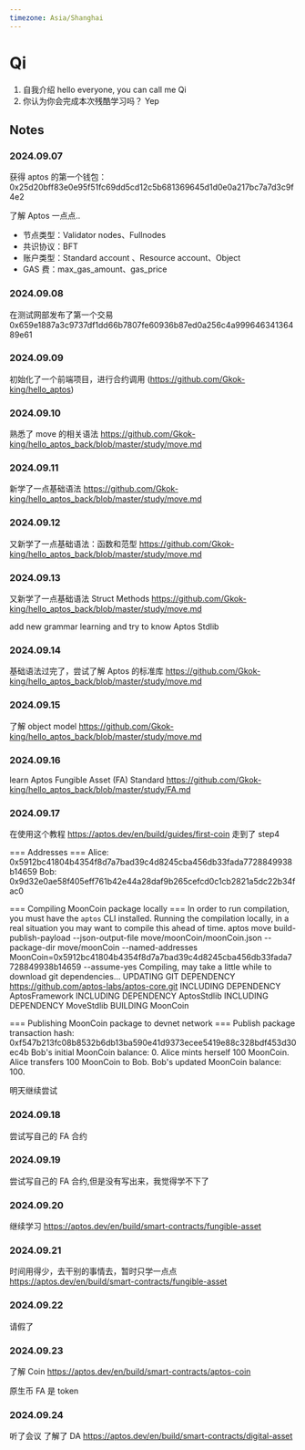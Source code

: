 ```yaml
---
timezone: Asia/Shanghai
---
```


# Qi

1. 自我介绍 hello everyone, you can call me Qi
2. 你认为你会完成本次残酷学习吗？ Yep

## Notes

<!-- Content_START -->

### 2024.09.07

获得 aptos 的第一个钱包：0x25d20bff83e0e95f51fc69dd5cd12c5b681369645d1d0e0a217bc7a7d3c9f4e2

了解 Aptos 一点点..

- 节点类型：Validator nodes、Fullnodes
- 共识协议：BFT
- 账户类型：Standard account 、Resource account、Object
- GAS 费：max_gas_amount、gas_price

### 2024.09.08

在测试网部发布了第一个交易
0x659e1887a3c9737df1dd66b7807fe60936b87ed0a256c4a99964634136489e61

### 2024.09.09

初始化了一个前端项目，进行合约调用
(https://github.com/Gkok-king/hello_aptos)

### 2024.09.10

熟悉了 move 的相关语法
https://github.com/Gkok-king/hello_aptos_back/blob/master/study/move.md

### 2024.09.11

新学了一点基础语法
https://github.com/Gkok-king/hello_aptos_back/blob/master/study/move.md

### 2024.09.12

又新学了一点基础语法：函数和范型
https://github.com/Gkok-king/hello_aptos_back/blob/master/study/move.md

### 2024.09.13

又新学了一点基础语法 Struct Methods
https://github.com/Gkok-king/hello_aptos_back/blob/master/study/move.md

add new grammar learning and try to know Aptos Stdlib

### 2024.09.14

基础语法过完了，尝试了解 Aptos 的标准库
https://github.com/Gkok-king/hello_aptos_back/blob/master/study/move.md

### 2024.09.15

了解 object model
https://github.com/Gkok-king/hello_aptos_back/blob/master/study/move.md

### 2024.09.16

learn Aptos Fungible Asset (FA) Standard
https://github.com/Gkok-king/hello_aptos_back/blob/master/study/FA.md

### 2024.09.17

在使用这个教程
https://aptos.dev/en/build/guides/first-coin
走到了 step4

=== Addresses ===
Alice: 0x5912bc41804b4354f8d7a7bad39c4d8245cba456db33fada7728849938b14659
Bob: 0x9d32e0ae58f405eff761b42e44a28daf9b265cefcd0c1cb2821a5dc22b34fac0

=== Compiling MoonCoin package locally ===
In order to run compilation, you must have the `aptos` CLI installed.
Running the compilation locally, in a real situation you may want to compile this ahead of time.
aptos move build-publish-payload --json-output-file move/moonCoin/moonCoin.json --package-dir move/moonCoin --named-addresses MoonCoin=0x5912bc41804b4354f8d7a7bad39c4d8245cba456db33fada7728849938b14659 --assume-yes
Compiling, may take a little while to download git dependencies...
UPDATING GIT DEPENDENCY https://github.com/aptos-labs/aptos-core.git
INCLUDING DEPENDENCY AptosFramework
INCLUDING DEPENDENCY AptosStdlib
INCLUDING DEPENDENCY MoveStdlib
BUILDING MoonCoin

=== Publishing MoonCoin package to devnet network ===
Publish package transaction hash: 0xf547b213fc08b8532b6db13ba590e41d9373ecee5419e88c328bdf453d30ec4b
Bob's initial MoonCoin balance: 0.
Alice mints herself 100 MoonCoin.
Alice transfers 100 MoonCoin to Bob.
Bob's updated MoonCoin balance: 100.

明天继续尝试

### 2024.09.18

尝试写自己的 FA 合约

### 2024.09.19

尝试写自己的 FA 合约,但是没有写出来，我觉得学不下了

### 2024.09.20

继续学习
https://aptos.dev/en/build/smart-contracts/fungible-asset

### 2024.09.21

时间用得少，去干别的事情去，暂时只学一点点
https://aptos.dev/en/build/smart-contracts/fungible-asset

### 2024.09.22

请假了

### 2024.09.23

了解 Coin
https://aptos.dev/en/build/smart-contracts/aptos-coin

原生币
FA 是 token

### 2024.09.24

听了会议 了解了 DA
https://aptos.dev/en/build/smart-contracts/digital-asset

<!-- Content_END -->
